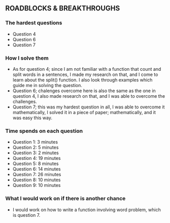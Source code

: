 ## ROADBLOCKS & BREAKTHROUGHS
### The hardest questions
- Question 4
- Question 6
- Question 7


### How I solve them
- As for question 4; since I am not familiar with a function that count and split words in a sentences, I made my research on that, and I come to learn about the split() function. I also look through examples which guide me in solving the question.
- Question 6; chalenges overcome here is also the same as the one in question 4, I also made research on that, and I was able to overcome the challenges.
- Question 7; this was my hardest question in all, I was able to overcome it mathematically, I solved it in a piece of paper; mathematically, and it was easy this way.


### Time spends on each question
- Question 1: 3 minutes
- Question 2: 5 minutes
- Question 3: 2 minutes
- Question 4: 19 minutes
- Question 5: 8 minutes
- Question 6: 14 minutes
- Question 7: 26 minutes
- Question 8: 10 minutes
- Question 9: 10 minutes

### What I would work on if there is another chance
- I would work on how to write a function involving word problem, which is question 7.